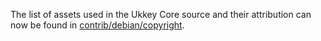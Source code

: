 The list of assets used in the Ukkey Core source and their attribution can now be found in [contrib/debian/copyright](../contrib/debian/copyright).
